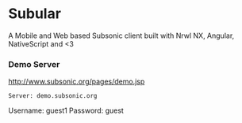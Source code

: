 # Subular

A Mobile and Web based Subsonic client built with Nrwl NX, Angular, NativeScript and <3

### Demo Server

http://www.subsonic.org/pages/demo.jsp

    Server: demo.subsonic.org

Username: guest1
Password: guest
